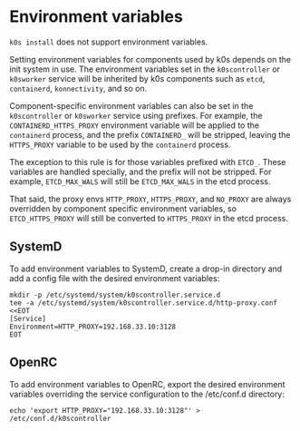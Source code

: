 # Environment variables

`k0s install` does not support environment variables.

Setting environment variables for components used by k0s depends on the init system in use. The environment variables set in the `k0scontroller` or `k0sworker` service will be inherited by k0s components such as `etcd`, `containerd`, `konnectivity`, and so on.

Component-specific environment variables can also be set in the `k0scontroller` or `k0sworker` service using prefixes. For example, the `CONTAINERD_HTTPS_PROXY` environment variable will be applied to the `containerd` process, and the prefix `CONTAINERD_` will be stripped, leaving the `HTTPS_PROXY` variable to be used by the `containerd` process.

The exception to this rule is for those variables prefixed with `ETCD_`. These variables are handled specially, and the prefix will not be stripped. For example, `ETCD_MAX_WALS` will still be `ETCD_MAX_WALS` in the etcd process.

That said, the proxy envs `HTTP_PROXY`, `HTTPS_PROXY`, and `NO_PROXY` are always overridden by component specific environment variables, so `ETCD_HTTPS_PROXY` will still be converted to `HTTPS_PROXY` in the etcd process.

## SystemD

To add environment variables to SystemD, create a drop-in directory and add a config file with the desired environment variables:

```shell
mkdir -p /etc/systemd/system/k0scontroller.service.d
tee -a /etc/systemd/system/k0scontroller.service.d/http-proxy.conf <<EOT
[Service]
Environment=HTTP_PROXY=192.168.33.10:3128
EOT
```

## OpenRC

To add environment variables to OpenRC, export the desired environment variables overriding the service configuration to the /etc/conf.d directory:

```shell
echo 'export HTTP_PROXY="192.168.33.10:3128"' > /etc/conf.d/k0scontroller
```
